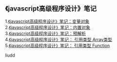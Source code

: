 ﻿## 《javascript高级程序设计》笔记
 
1.[《javascript高级程序设计》笔记：变量对象](https://github.com/liudd596/README.md/issues/4)   
2.[《javascript高级程序设计》笔记：内置对象](https://github.com/liudd596/README.md/issues/3)  
3.[《javascript高级程序设计》笔记：预解析](https://github.com/liudd596/README.md/issues/5)   
4.[《javascript高级程序设计》笔记： 引用类型 Array类型](https://github.com/liudd596/README.md/issues/1)   
5.[《javascript高级程序设计》笔记： 引用类型 Function](https://github.com/liudd596/README.md/issues/2)   


liudd
